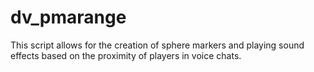 # dv_pmarange
This script allows for the creation of sphere markers and playing sound effects based on the proximity of players in voice chats.
